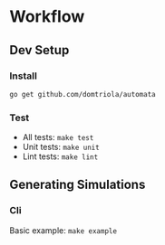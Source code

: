 # Workflow

## Dev Setup

### Install

```bash
go get github.com/domtriola/automata
```

### Test

* All tests: `make test`
* Unit tests: `make unit`
* Lint tests: `make lint`

## Generating Simulations

### Cli

Basic example: `make example`
